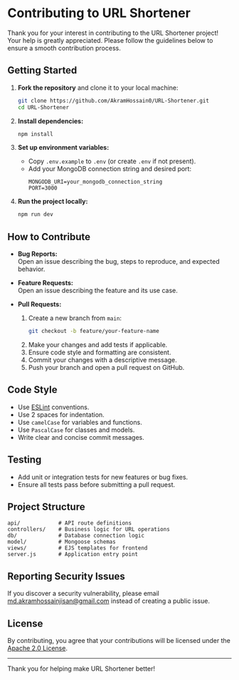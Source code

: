 # Contributing to URL Shortener

Thank you for your interest in contributing to the URL Shortener project! Your help is greatly appreciated. Please follow the guidelines below to ensure a smooth contribution process.

## Getting Started

1. **Fork the repository** and clone it to your local machine:
    ```bash
    git clone https://github.com/AkramHossain0/URL-Shortener.git
    cd URL-Shortener
    ```

2. **Install dependencies:**
    ```bash
    npm install
    ```

3. **Set up environment variables:**
    - Copy `.env.example` to `.env` (or create `.env` if not present).
    - Add your MongoDB connection string and desired port:
      ```
      MONGODB_URI=your_mongodb_connection_string
      PORT=3000
      ```

4. **Run the project locally:**
    ```bash
    npm run dev
    ```

## How to Contribute

- **Bug Reports:**  
  Open an issue describing the bug, steps to reproduce, and expected behavior.

- **Feature Requests:**  
  Open an issue describing the feature and its use case.

- **Pull Requests:**  
  1. Create a new branch from `main`:
      ```bash
      git checkout -b feature/your-feature-name
      ```
  2. Make your changes and add tests if applicable.
  3. Ensure code style and formatting are consistent.
  4. Commit your changes with a descriptive message.
  5. Push your branch and open a pull request on GitHub.

## Code Style

- Use [ESLint](https://eslint.org/) conventions.
- Use 2 spaces for indentation.
- Use `camelCase` for variables and functions.
- Use `PascalCase` for classes and models.
- Write clear and concise commit messages.

## Testing

- Add unit or integration tests for new features or bug fixes.
- Ensure all tests pass before submitting a pull request.

## Project Structure

```
api/            # API route definitions
controllers/    # Business logic for URL operations
db/             # Database connection logic
model/          # Mongoose schemas
views/          # EJS templates for frontend
server.js       # Application entry point
```

## Reporting Security Issues

If you discover a security vulnerability, please email [md.akramhossainjisan@gmail.com](mailto:md.akramhossainjisan@gmail.com) instead of creating a public issue.

## License

By contributing, you agree that your contributions will be licensed under the [Apache 2.0 License](LICENSE).

---

Thank you for helping make URL Shortener better!